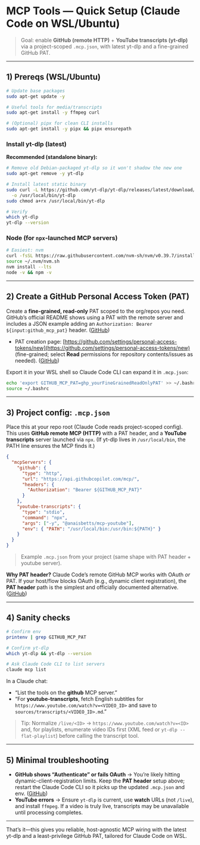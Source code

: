 # MCP Tools — Quick Setup (Claude Code on WSL/Ubuntu)

> Goal: enable **GitHub (remote HTTP)** + **YouTube transcripts (yt-dlp)** via a project-scoped `.mcp.json`, with latest yt-dlp and a fine-grained GitHub PAT.

---

## 1) Prereqs (WSL/Ubuntu)

```bash
# Update base packages
sudo apt-get update -y

# Useful tools for media/transcripts
sudo apt-get install -y ffmpeg curl

# (Optional) pipx for clean CLI installs
sudo apt-get install -y pipx && pipx ensurepath
```

### Install **yt-dlp** (latest)

**Recommended (standalone binary):**

```bash
# Remove old Debian-packaged yt-dlp so it won't shadow the new one
sudo apt-get remove -y yt-dlp

# Install latest static binary
sudo curl -L https://github.com/yt-dlp/yt-dlp/releases/latest/download/yt-dlp \
  -o /usr/local/bin/yt-dlp
sudo chmod a+rx /usr/local/bin/yt-dlp

# Verify
which yt-dlp
yt-dlp --version
```

### Node (for `npx`-launched MCP servers)

```bash
# Easiest: nvm
curl -fsSL https://raw.githubusercontent.com/nvm-sh/nvm/v0.39.7/install.sh | bash
source ~/.nvm/nvm.sh
nvm install --lts
node -v && npm -v
```

---

## 2) Create a GitHub Personal Access Token (PAT)

Create a **fine-grained, read-only** PAT scoped to the org/repos you need. GitHub’s official README shows using a PAT with the remote server and includes a JSON example adding an `Authorization: Bearer ${input:github_mcp_pat}` header. ([GitHub][1])

* PAT creation page: [https://github.com/settings/personal-access-tokens/new](https://github.com/settings/personal-access-tokens/new) (fine-grained; select **Read** permissions for repository contents/issues as needed). ([GitHub][1])

Export it in your WSL shell so Claude Code CLI can expand it in `.mcp.json`:

```bash
echo 'export GITHUB_MCP_PAT=ghp_yourFineGrainedReadOnlyPAT' >> ~/.bashrc
source ~/.bashrc
```

---

## 3) Project config: `.mcp.json`

Place this at your repo root (Claude Code reads project-scoped config).
This uses **GitHub remote MCP (HTTP)** with a PAT header, and a **YouTube transcripts** server launched via `npx`.
(If yt-dlp lives in `/usr/local/bin`, the PATH line ensures the MCP finds it.)

```json
{
  "mcpServers": {
    "github": {
      "type": "http",
      "url": "https://api.githubcopilot.com/mcp/",
      "headers": {
        "Authorization": "Bearer ${GITHUB_MCP_PAT}"
      }
    },
    "youtube-transcripts": {
      "type": "stdio",
      "command": "npx",
      "args": ["-y", "@anaisbetts/mcp-youtube"],
      "env": { "PATH": "/usr/local/bin:/usr/bin:${PATH}" }
    }
  }
}
```

> Example `.mcp.json` from your project (same shape with PAT header + youtube server).&#x20;

**Why PAT header?** Claude Code’s remote GitHub MCP works with OAuth *or* PAT. If your host/flow blocks OAuth (e.g., dynamic client registration), the **PAT header** path is the simplest and officially documented alternative. ([GitHub][1])

---

## 4) Sanity checks

```bash
# Confirm env
printenv | grep GITHUB_MCP_PAT

# Confirm yt-dlp
which yt-dlp && yt-dlp --version

# Ask Claude Code CLI to list servers
claude mcp list
```

In a Claude chat:

* “List the tools on the **github** MCP server.”
* “For **youtube-transcripts**, fetch English subtitles for `https://www.youtube.com/watch?v=<VIDEO_ID>` and save to `sources/transcripts/<VIDEO_ID>.md`.”

> Tip: Normalize `/live/<ID>` → `https://www.youtube.com/watch?v=<ID>` and, for playlists, enumerate video IDs first (XML feed or `yt-dlp --flat-playlist`) before calling the transcript tool.

---

## 5) Minimal troubleshooting

* **GitHub shows “Authenticate” or fails OAuth** → You’re likely hitting dynamic-client-registration limits. Keep the **PAT header** setup above; restart the Claude Code CLI so it picks up the updated `.mcp.json` and env. ([GitHub][1])
* **YouTube errors** → Ensure `yt-dlp` is current, use **watch** URLs (not `/live`), and install `ffmpeg`. If a video is truly live, transcripts may be unavailable until processing completes.

---

That’s it—this gives you reliable, host-agnostic MCP wiring with the latest yt-dlp and a least-privilege GitHub PAT, tailored for Claude Code on WSL.

[1]: https://github.com/github/github-mcp-server?tab=readme-ov-file "GitHub - github/github-mcp-server: GitHub's official MCP Server"
